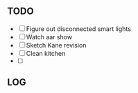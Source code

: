 

## TODO

- [ ] Figure out disconnected smart lights
- [ ] Watch aar show
- [ ] Sketch Kane revision
- [ ] Clean kitchen
- [ ] 


## LOG




